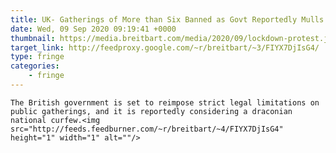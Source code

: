 ```yaml
---
title: UK- Gatherings of More than Six Banned as Govt Reportedly Mulls Curfew
date: Wed, 09 Sep 2020 09:19:41 +0000
thumbnail: https://media.breitbart.com/media/2020/09/lockdown-protest.jpg
target_link: http://feedproxy.google.com/~r/breitbart/~3/FIYX7DjIsG4/
type: fringe
categories:
    - fringe
---
```

    The British government is set to reimpose strict legal limitations on public gatherings, and it is reportedly considering a draconian national curfew.<img src="http://feeds.feedburner.com/~r/breitbart/~4/FIYX7DjIsG4" height="1" width="1" alt=""/> 